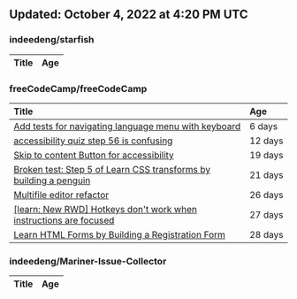 ## Updated: October 4, 2022 at 4:20 PM UTC


### indeedeng/starfish
|**Title**|**Age**|
|:----|:----|


### freeCodeCamp/freeCodeCamp
|**Title**|**Age**|
|:----|:----|
|[Add tests for navigating language menu with keyboard](https://github.com/freeCodeCamp/freeCodeCamp/issues/47649)|6&nbsp;days|
|[accessibility quiz step 56 is confusing](https://github.com/freeCodeCamp/freeCodeCamp/issues/47588)|12&nbsp;days|
|[Skip to content Button for accessibility](https://github.com/freeCodeCamp/freeCodeCamp/issues/47523)|19&nbsp;days|
|[Broken test: Step 5 of Learn CSS transforms by building a penguin](https://github.com/freeCodeCamp/freeCodeCamp/issues/47513)|21&nbsp;days|
|[Multifile editor refactor](https://github.com/freeCodeCamp/freeCodeCamp/issues/47467)|26&nbsp;days|
|[[learn: New RWD] Hotkeys don't work when instructions are focused ](https://github.com/freeCodeCamp/freeCodeCamp/issues/47457)|27&nbsp;days|
|[Learn HTML Forms by Building a Registration Form](https://github.com/freeCodeCamp/freeCodeCamp/issues/47456)|28&nbsp;days|


### indeedeng/Mariner-Issue-Collector
|**Title**|**Age**|
|:----|:----|